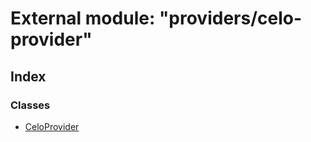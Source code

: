 # External module: "providers/celo-provider"

## Index

### Classes

* [CeloProvider](../classes/_providers_celo_provider_.celoprovider.md)
